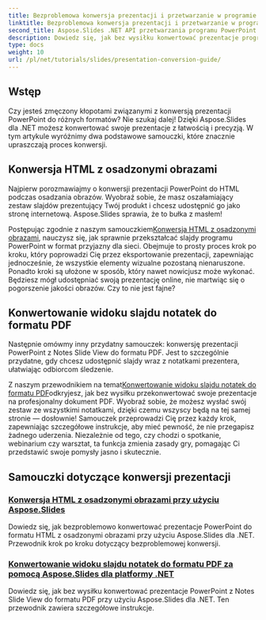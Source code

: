 ```yaml
---
title: Bezproblemowa konwersja prezentacji i przetwarzanie w programie PowerPoint
linktitle: Bezproblemowa konwersja prezentacji i przetwarzanie w programie PowerPoint
second_title: Aspose.Slides .NET API przetwarzania programu PowerPoint
description: Dowiedz się, jak bez wysiłku konwertować prezentacje programu PowerPoint za pomocą Aspose.Slides dla .NET, korzystając z naszych przejrzystych samouczków krok po kroku.
type: docs
weight: 10
url: /pl/net/tutorials/slides/presentation-conversion-guide/
---
```

## Wstęp

Czy jesteś zmęczony kłopotami związanymi z konwersją prezentacji PowerPoint do różnych formatów? Nie szukaj dalej! Dzięki Aspose.Slides dla .NET możesz konwertować swoje prezentacje z łatwością i precyzją. W tym artykule wyróżnimy dwa podstawowe samouczki, które znacznie upraszczają proces konwersji.

## Konwersja HTML z osadzonymi obrazami

Najpierw porozmawiajmy o konwersji prezentacji PowerPoint do HTML podczas osadzania obrazów. Wyobraź sobie, że masz oszałamiający zestaw slajdów prezentujący Twój produkt i chcesz udostępnić go jako stronę internetową. Aspose.Slides sprawia, że to bułka z masłem! 

Postępując zgodnie z naszym samouczkiem[Konwersja HTML z osadzonymi obrazami](./converting-html-with-embedded-images/), nauczysz się, jak sprawnie przekształcać slajdy programu PowerPoint w format przyjazny dla sieci. Obejmuje to prosty proces krok po kroku, który poprowadzi Cię przez eksportowanie prezentacji, zapewniając jednocześnie, że wszystkie elementy wizualne pozostaną nienaruszone. Ponadto kroki są ułożone w sposób, który nawet nowicjusz może wykonać. Będziesz mógł udostępniać swoją prezentację online, nie martwiąc się o pogorszenie jakości obrazów. Czy to nie jest fajne?

## Konwertowanie widoku slajdu notatek do formatu PDF

Następnie omówmy inny przydatny samouczek: konwersję prezentacji PowerPoint z Notes Slide View do formatu PDF. Jest to szczególnie przydatne, gdy chcesz udostępnić slajdy wraz z notatkami prezentera, ułatwiając odbiorcom śledzenie. 

 Z naszym przewodnikiem na temat[Konwertowanie widoku slajdu notatek do formatu PDF](./converting-notes-slide-view-to-pdf/)odkryjesz, jak bez wysiłku przekonwertować swoje prezentacje na profesjonalny dokument PDF. Wyobraź sobie, że możesz wysłać swój zestaw ze wszystkimi notatkami, dzięki czemu wszyscy będą na tej samej stronie — dosłownie! Samouczek przeprowadzi Cię przez każdy krok, zapewniając szczegółowe instrukcje, aby mieć pewność, że nie przegapisz żadnego uderzenia. Niezależnie od tego, czy chodzi o spotkanie, webinarium czy warsztat, ta funkcja zmienia zasady gry, pomagając Ci przedstawić swoje pomysły jasno i skutecznie.

## Samouczki dotyczące konwersji prezentacji
### [Konwersja HTML z osadzonymi obrazami przy użyciu Aspose.Slides](./converting-html-with-embedded-images/)
Dowiedz się, jak bezproblemowo konwertować prezentacje PowerPoint do formatu HTML z osadzonymi obrazami przy użyciu Aspose.Slides dla .NET. Przewodnik krok po kroku dotyczący bezproblemowej konwersji.
### [Konwertowanie widoku slajdu notatek do formatu PDF za pomocą Aspose.Slides dla platformy .NET](./converting-notes-slide-view-to-pdf/)
Dowiedz się, jak bez wysiłku konwertować prezentacje PowerPoint z Notes Slide View do formatu PDF przy użyciu Aspose.Slides dla .NET. Ten przewodnik zawiera szczegółowe instrukcje.